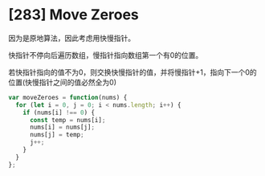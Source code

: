 # [283] Move Zeroes

因为是原地算法，因此考虑用快慢指针。

快指针不停向后遍历数组，慢指针指向数组第一个有0的位置。

若快指针指向的值不为0，则交换快慢指针的值，并将慢指针+1，指向下一个0的位置(快慢指针之间的值必然全为0)

```js
var moveZeroes = function(nums) {
  for (let i = 0, j = 0; i < nums.length; i++) {
    if (nums[i] !== 0) {
      const temp = nums[i];
      nums[i] = nums[j];
      nums[j] = temp;
      j++;
    }
  }
};
```

